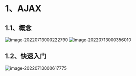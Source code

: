 # 1、AJAX

## 1.1、概念

![image-20220713000222790](C:/Users/23893/AppData/Roaming/Typora/typora-user-images/image-20220713000222790.png)	![image-20220713000356010](C:/Users/23893/AppData/Roaming/Typora/typora-user-images/image-20220713000356010.png)

## 1.2、快速入门

![image-20220713000617775](C:/Users/23893/AppData/Roaming/Typora/typora-user-images/image-20220713000617775.png)	